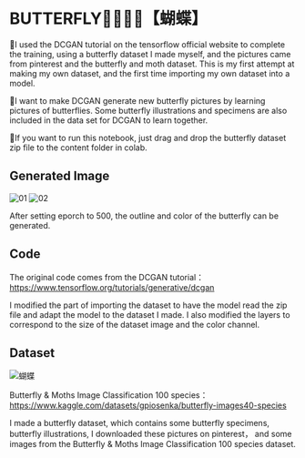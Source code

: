 # BUTTERFLY🦋🦋🦋🦋【蝴蝶】

🦋I used the DCGAN tutorial on the tensorflow official website to complete the training, using a butterfly dataset I made myself, and the pictures came from pinterest and the butterfly and moth dataset. This is my first attempt at making my own dataset, and the first time importing my own dataset into a model.

🦋I want to make DCGAN generate new butterfly pictures by learning pictures of butterflies. Some butterfly illustrations and specimens are also included in the data set for DCGAN to learn together.

🦋If you want to run this notebook, just drag and drop the butterfly dataset zip file to the content folder in colab.

## Generated Image

![01](https://github.com/gzldsss/Butterfly_DCGAN/assets/118484191/d66f993e-6b2f-488f-99b2-fda6063e61bb)
![02](https://github.com/gzldsss/Butterfly_DCGAN/assets/118484191/af76e98a-300b-4679-a53c-ff5c653ece1e)

After setting eporch to 500, the outline and color of the butterfly can be generated.

## Code

The original code comes from the DCGAN tutorial： https://www.tensorflow.org/tutorials/generative/dcgan

I modified the part of importing the dataset to have the model read the zip file and adapt the model to the dataset I made. I also modified the layers to correspond to the size of the dataset image and the color channel.

## Dataset

![蝴蝶](https://github.com/gzldsss/Butterfly_DCGAN/assets/118484191/ed2fcdbb-7451-4edb-ad6b-cb368460a509)


Butterfly & Moths Image Classification 100 species： https://www.kaggle.com/datasets/gpiosenka/butterfly-images40-species

I made a butterfly dataset, which contains some butterfly specimens, butterfly illustrations, I downloaded these pictures on pinterest， and some images from the Butterfly & Moths Image Classification 100 species dataset.
